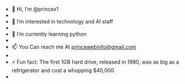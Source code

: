 - 👋 Hi, I’m @princex1
- 
- 👀 I’m interested in technology and AI staff
- 
- 🌱 I’m currently learning python
- 
- 📫 You Can reach me At <a>princewebinfo@gmail.com<a>
- 
- ⚡ Fun fact: The first 1GB hard drive, released in 1980, was as big as a refrigerator and cost a whopping $40,000
- 
